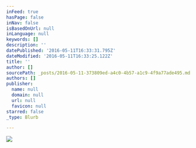 ```yaml
---
inFeed: true
hasPage: false
inNav: false
isBasedOnUrl: null
inLanguage: null
keywords: []
description: ''
datePublished: '2016-05-11T16:33:31.795Z'
dateModified: '2016-05-11T16:33:25.122Z'
title: ''
author: []
sourcePath: _posts/2016-05-11-373809ed-a4c0-4b57-a1c9-4f9a77ade495.md
authors: []
publisher:
  name: null
  domain: null
  url: null
  favicon: null
starred: false
_type: Blurb

---
```

![](https://the-grid-user-content.s3-us-west-2.amazonaws.com/ab33bbc9-7394-4361-8468-c374b9c4340d.jpg)